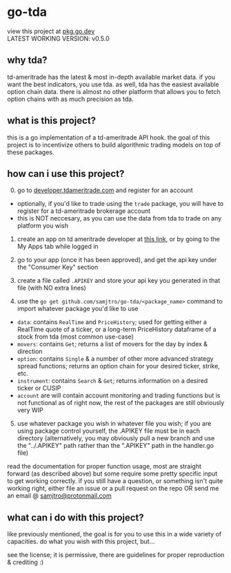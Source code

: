 # go-tda

view this project at [pkg.go.dev](https://pkg.go.dev/github.com/samjtro/go-tda)  
LATEST WORKING VERSION: v0.5.0

## why tda?

td-ameritrade has the latest & most in-depth available market data. if you want the best indicators, you use tda. as well, tda has the easiest available option chain data. there is almost no other platform that allows you to fetch option chains with as much precision as tda.

## what is this project?

this is a go implementation of a td-ameritrade API hook. the goal of this project is to incentivize others to build algorithmic trading models on top of these packages.

## how can i use this project?

0. go to [developer.tdameritrade.com](https://developer.tdameritrade.com/) and register for an account
- optionally, if you'd like to trade using the `trade` package, you will have to register for a td-ameritrade brokerage account
- this is NOT neccesary, as you can use the data from tda to trade on any platform you wish  

1. create an app on td ameritrade developer at [this link](https://developer.tdameritrade.com/user/me/apps), or by going to the My Apps tab while logged in  

2. go to your app (once it has been approved), and get the api key under the "Consumer Key" section  

3. create a file called `.APIKEY` and store your api key you generated in that file (with NO extra lines)  

4. use the `go get github.com/samjtro/go-tda/<package_name>` command to import whatever package you'd like to use
- `data`: contains `RealTime` and `PriceHistory`; used for getting either a RealTime quote of a ticker, or a long-term PriceHistory dataframe of a stock from tda (most common use-case)
- `movers`: contains `Get`; returns a list of movers for the day by index & direction
- `option`: contains `Single` & a number of other more advanced strategy spread functions; returns an option chain for your desired ticker, strike, etc.
- `instrument`: contains `Search` & `Get`; returns information on a desired ticker or CUSIP
- `account` are will contain account monitoring and trading functions but is not functional as of right now, the rest of the packages are still obviously very WIP  

5. use whatever package you wish in whatever file you wish; if you are using package control yourself, the .APIKEY file must be in each directory (alternatively, you may obviously pull a new branch and use the "../.APIKEY" path rather than the ".APIKEY" path in the handler.go file)  

read the documentation for proper function usage, most are straight forward (as described above) but some require some pretty specific input to get working correctly. if you still have a question, or something isn't quite working right, either file an issue or a pull request on the repo OR send me an email @ samjtro@protonmail.com

## what can i do with this project?

like previously mentioned, the goal is for you to use this in a wide variety of capacities. do what you wish with this project, but...  

see the license; it is permissive, there are guidelines for proper reproduction & crediting :)
